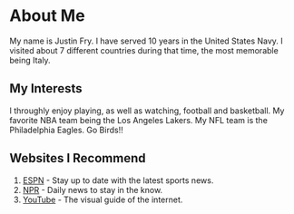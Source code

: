 # About Me

My name is Justin Fry. I have served 10 years in the United States Navy.
I visited about 7 different countries during that time, the most memorable being Italy. 

## My Interests
I throughly enjoy playing, as well as watching, football and basketball. 
My favorite NBA team being the Los Angeles Lakers.
My NFL team is the Philadelphia Eagles. Go Birds!! 

## Websites I Recommend
1. [ESPN](https://www.espn.com) - Stay up to date with the latest sports news.
2. [NPR](https://www.NPR.org) - Daily news to stay in the know.
3. [YouTube](https://www.youtube.com) - The visual guide of the internet.
